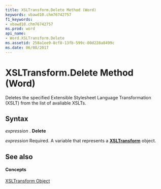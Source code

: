 ```yaml
---
title: XSLTransform.Delete Method (Word)
keywords: vbawd10.chm76742757
f1_keywords:
- vbawd10.chm76742757
ms.prod: word
api_name:
- Word.XSLTransform.Delete
ms.assetid: 258a1ee9-8cf8-13fb-599c-00d228a8499c
ms.date: 06/08/2017
---
```



# XSLTransform.Delete Method (Word)

Deletes the specified Extensible Stylesheet Language Transformation (XSLT) from the list of avaliable XSLTs.


## Syntax

 _expression_ . **Delete**

 _expression_ Required. A variable that represents a **[XSLTransform](Word.XSLTransform.md)** object.


## See also


#### Concepts


[XSLTransform Object](Word.XSLTransform.md)

